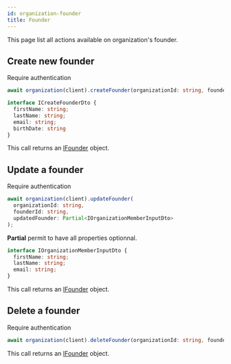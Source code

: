 ```yaml
---
id: organization-founder
title: Founder
---
```


This page list all actions available on organization's founder.

## Create new founder

<span class="badge badge--warning">Require authentication</span>

```ts
await organization(client).createFounder(organizationId: string, founder: ICreateFounderDto);
```

```ts
interface ICreateFounderDto {
  firstName: string;
  lastName: string;
  email: string;
  birthDate: string
}
```

This call returns an [IFounder](../organization-types#ifounder) object.

## Update a founder

<span class="badge badge--warning">Require authentication</span>

```ts
await organization(client).updateFounder(
  organizationId: string,
  founderId: string,
  updatedFounder: Partial<IOrganizationMemberInputDto>
);
```

**Partial** permit to have all properties optionnal. 
```ts
interface IOrganizationMemberInputDto {
  firstName: string;
  lastName: string;
  email: string;
}
```

This call returns an [IFounder](../organization-types#ifounder) object.

## Delete a founder

<span class="badge badge--warning">Require authentication</span>

```ts
await organization(client).deleteFounder(organizationId: string, founderId: string);
```

This call returns an [IFounder](../organization-types#ifounder) object.